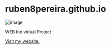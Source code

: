 # ruben8pereira.github.io

![image](https://github.com/user-attachments/assets/a047732e-5176-4549-bfc8-ec506d35118a)

WEB Individual Project

<a href="ruben8pereira.github.io">Visit my website.</a>
